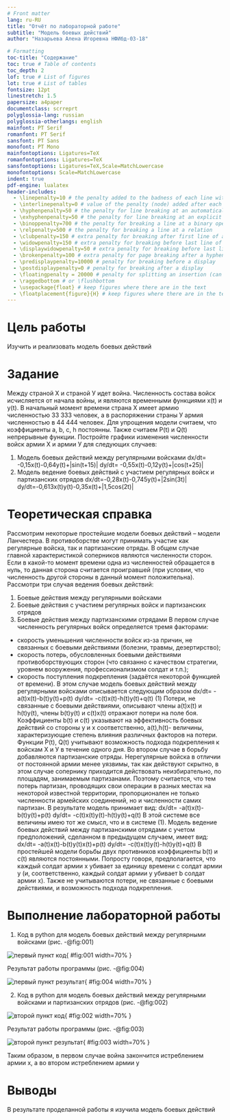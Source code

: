 ```yaml
---
# Front matter
lang: ru-RU
title: "Oтчёт по лабораторной работе"
subtitle: "Модель боевых действий"
author: "Назарьева Алена Игоревна НФИбд-03-18"

# Formatting
toc-title: "Содержание"
toc: true # Table of contents
toc_depth: 2
lof: true # List of figures
lot: true # List of tables
fontsize: 12pt
linestretch: 1.5
papersize: a4paper
documentclass: scrreprt
polyglossia-lang: russian
polyglossia-otherlangs: english
mainfont: PT Serif
romanfont: PT Serif
sansfont: PT Sans
monofont: PT Mono
mainfontoptions: Ligatures=TeX
romanfontoptions: Ligatures=TeX
sansfontoptions: Ligatures=TeX,Scale=MatchLowercase
monofontoptions: Scale=MatchLowercase
indent: true
pdf-engine: lualatex
header-includes:
  - \linepenalty=10 # the penalty added to the badness of each line within a paragraph (no associated penalty node) Increasing the value makes tex try to have fewer lines in the paragraph.
  - \interlinepenalty=0 # value of the penalty (node) added after each line of a paragraph.
  - \hyphenpenalty=50 # the penalty for line breaking at an automatically inserted hyphen
  - \exhyphenpenalty=50 # the penalty for line breaking at an explicit hyphen
  - \binoppenalty=700 # the penalty for breaking a line at a binary operator
  - \relpenalty=500 # the penalty for breaking a line at a relation
  - \clubpenalty=150 # extra penalty for breaking after first line of a paragraph
  - \widowpenalty=150 # extra penalty for breaking before last line of a paragraph
  - \displaywidowpenalty=50 # extra penalty for breaking before last line before a display math
  - \brokenpenalty=100 # extra penalty for page breaking after a hyphenated line
  - \predisplaypenalty=10000 # penalty for breaking before a display
  - \postdisplaypenalty=0 # penalty for breaking after a display
  - \floatingpenalty = 20000 # penalty for splitting an insertion (can only be split footnote in standard LaTeX)
  - \raggedbottom # or \flushbottom
  - \usepackage{float} # keep figures where there are in the text
  - \floatplacement{figure}{H} # keep figures where there are in the text
---
```


# Цель работы

Изучить и реализовать модель боевых действий

# Задание

Между страной Х и страной У идет война. Численность состава войск исчисляется от начала войны, и являются временными функциями x(t) и y(t). В начальный момент времени страна Х имеет армию численностью 33 333 человек, а
в распоряжении страны У армия численностью в 44 444 человек. Для упрощения модели считаем, что коэффициенты
a, b, c, h постоянны. Также считаем P(t) и Q(t) непрерывные функции.
Постройте графики изменения численности войск армии Х и армии У для следующих случаев:
1. Модель боевых действий между регулярными войсками
dx/dt= -0,15x(t)-0,64y(t)+|sin(t+15)|
dy/dt= -0,55x(t)-0,12y(t)+|cos(t+25)|
2. Модель ведение боевых действий с участием регулярных войск и
партизанских отрядов
dx/dt=-0,28x(t)-0,745y(t)+|2sin(3t)|
dy/dt=-0,613x(t)y(t)-0,35x(t)+|1,5cos(2t)|

# Теоретическая справка

Рассмотрим некоторые простейшие модели боевых действий – модели
Ланчестера. В противоборстве могут принимать участие как регулярные войска,
так и партизанские отряды. В общем случае главной характеристикой соперников
являются численности сторон. Если в какой-то момент времени одна из
численностей обращается в нуль, то данная сторона считается проигравшей (при
условии, что численность другой стороны в данный момент положительна).
Рассмотри три случая ведения боевых действий:
1. Боевые действия между регулярными войсками
2. Боевые действия с участием регулярных войск и партизанских
отрядов
3. Боевые действия между партизанскими отрядами
В первом случае численность регулярных войск определяется тремя
факторами:
 - скорость уменьшения численности войск из-за причин, не связанных с
боевыми действиями (болезни, травмы, дезертирство);
 - скорость потерь, обусловленных боевыми действиями
противоборствующих сторон (что связанно с качеством стратегии,
уровнем вооружения, профессионализмом солдат и т.п.);
 - скорость поступления подкрепления (задаётся некоторой функцией от
времени).
В этом случае модель боевых действий между регулярными войсками
описывается следующим образом
dx/dt= -a(t)x(t)-b(t)y(t)+p(t)
dy/dt= -c(t)x(t)-h(t)y(t)+q(t)
(1)
Потери, не связанные с боевыми действиями, описывают члены a(t)x(t) и h(t)y(t), члены b(t)y(t) и c(t)x(t) отражают потери на поле боя.
Коэффициенты b(t) и c(t) указывают на эффективность боевых действий со стороны у и х соответственно, a(t),h(t)- величины, характеризующие степень влияния различных факторов на потери. Функции P(t), Q(t) учитывают возможность подхода подкрепления к войскам Х и У в течение одного дня.
Во втором случае в борьбу добавляются партизанские отряды. Нерегулярные войска в отличии от постоянной армии менее уязвимы, так как действуют скрытно, в этом случае сопернику приходится действовать неизбирательно, по площадям,
занимаемым партизанами. Поэтому считается, что тем потерь партизан,
проводящих свои операции в разных местах на некоторой известной территории, пропорционален не только численности армейских соединений, но и численности самих партизан. В результате модель принимает вид:
dx/dt= -a(t)x(t)-b(t)y(t)+p(t)
dy/dt= -c(t)x(t)y(t)-h(t)y(t)+q(t)
В этой системе все величины имею тот же смысл, что и в системе (1).
Модель ведение боевых действий между партизанскими отрядами с учетом
предположений, сделанном в предыдущем случаем, имеет вид:
dx/dt= -a(t)x(t)-b(t)y(t)x(t)+p(t)
dy/dt= -c(t)x(t)y(t)-h(t)y(t)+q(t)
В простейшей модели борьбы двух противников коэффициенты b(t) и c(t)
являются постоянными. Попросту говоря, предполагается, что каждый солдат армии x убивает за единицу времени c солдат армии y (и, соответственно, каждый солдат армии y убивает b солдат армии x). Также не учитываются потери, не связанные с боевыми действиями, и возможность подхода подкрепления.

# Выполнение лабораторной работы

1. Код в python для модель боевых действий между регулярными войсками (рис. -@fig:001)

![первый пункт код](1.jpg){ #fig:001 width=70% }

Результат работы программы (рис. -@fig:004)

![первый пункт результат](4.jpg){ #fig:004 width=70% }

2. Код в python для модель боевых действий между регулярными войсками и
партизанских отрядов (рис. -@fig:002)

![второй пункт код](2.jpg){ #fig:002 width=70% }

Результат работы программы (рис. -@fig:003)

![второй пункт результат](3.jpg){ #fig:003 width=70% }

Таким образом, в первом случае  война закончится истреблением армии x, а во втором истреблением армии y

# Выводы

В результате проделанной работы я изучила модель боевых действий
